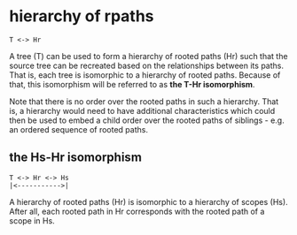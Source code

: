 
# hierarchy of rpaths

```
T <-> Hr
```

A tree (T) can be used to form a hierarchy of rooted paths (Hr) such that the
source tree can be recreated based on the relationships between its paths.
That is, each tree is isomorphic to a hierarchy of rooted paths. Because of
that, this isomorphism will be referred to as **the T-Hr isomorphism**.

Note that there is no order over the rooted paths in such a hierarchy. That is,
a hierarchy would need to have additional characteristics which could then be
used to embed a child order over the rooted paths of siblings - e.g. an ordered
sequence of rooted paths.

## the Hs-Hr isomorphism

```
T <-> Hr <-> Hs
|<----------->|
```

A hierarchy of rooted paths (Hr) is isomorphic to a hierarchy of scopes (Hs).
After all, each rooted path in Hr corresponds with the rooted path of a scope
in Hs.
